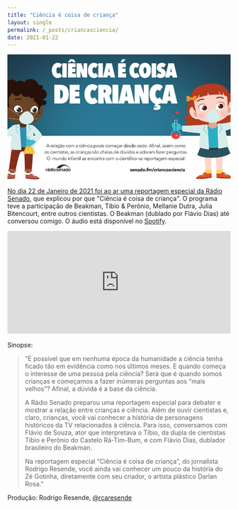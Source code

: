 ```yaml
---
title: "Ciência é coisa de criança"
layout: single
permalink: /_posts/criancasciencia/
date: 2021-01-22
---
```


<a href="https://andersonbrito.github.io/_posts/criancasciencia/"><img src="/assets/images/cover-radiosenado.jpg" width="700">

No dia 22 de Janeiro de 2021 foi ao ar uma reportagem especial da [Rádio Senado](https://www12.senado.leg.br/radio), que explicou por que "Ciência é coisa de criança". O programa teve a participação de Beakman, Tíbio & Perônio, Mellanie Dutra, Julia Bitencourt, entre outros cientistas. O Beakman (dublado por Flávio Dias) até conversou comigo. O áudio está disponível no [Spotify](https://open.spotify.com/episode/17LqP3EZxsB9fYEMrQJbQ2?si=Ugyt_CGJSo2FIykQwjNUEA).

<iframe src="https://open.spotify.com/embed-podcast/episode/17LqP3EZxsB9fYEMrQJbQ2" width="100%" height="232" frameborder="0" allowtransparency="true" allow="encrypted-media"></iframe>

Sinopse:
> "É possível que em nenhuma época da humanidade a ciência tenha ficado tão em evidência como nos últimos meses. E quando começa o interesse de uma pessoa pela ciência? Será que é quando somos crianças e começamos a fazer inúmeras perguntas aos “mais velhos”? Afinal, a dúvida é a base da ciência.
> 
> A Rádio Senado preparou uma reportagem especial para debater e mostrar a relação entre crianças e ciência. Além de ouvir cientistas e, claro, crianças, você vai conhecer a história de personagens históricos da TV relacionados à ciência. Para isso, conversamos com Flávio de Souza, ator que interpretava o Tíbio, da dupla de cientistas Tíbio e Perônio do Castelo Rá-Tim-Bum, e com Flávio Dias, dublador brasileiro do Beakman.
> 
> Na reportagem especial “Ciência é coisa de criança”, do jornalista Rodrigo Resende, você ainda vai conhecer um pouco da história do Zé Gotinha, diretamente com seu criador, o artista plástico Darlan Rosa."

Produção: Rodrigo Resende, [@rcaresende](https://twitter.com/rcaresende)
